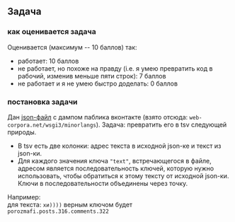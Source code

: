 ## Задача
### как оценивается задача

Оценивается (максимум -- 10 баллов) так: 
* работает: 10 баллов
* не работает, но похоже на правду (i.e. я умею превратить код в рабочий, изменив меньше пяти строк): 7 баллов
* не работает и я не умею быстро доделать: 0 баллов

### постановка задачи
Дан [json-файл](https://gist.githubusercontent.com/oserikov/ef790fb808398322c8bdc1a43f29c8c9/raw/13b9a8f01965f7aa91be2f661b2e70269422eac5/cw-1.json) с дампом паблика вконтакте (взято отсюда: `web-corpora.net/wsgi3/minorlangs`). 
Задача: превратить его в tsv следующей природы.
* В tsv есть две колонки: адрес текста в исходной json-ке и текст из json-ки.
* Для каждого значения ключа `"text"`, встречающегося в файле, адресом является последовательность ключей, которую нужно использовать, чтобы обратиться к этому тексту от исходной json-ки. Ключи в последовательности объединены через точку. 

Например:  
для текста:  `хи))))`
верным ключом будет `porozmafi.posts.316.comments.322`
